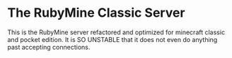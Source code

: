 # The RubyMine Classic Server

This is the RubyMine server refactored and optimized for minecraft classic and pocket edition. It is SO UNSTABLE that it does not even do anything past accepting connections.
